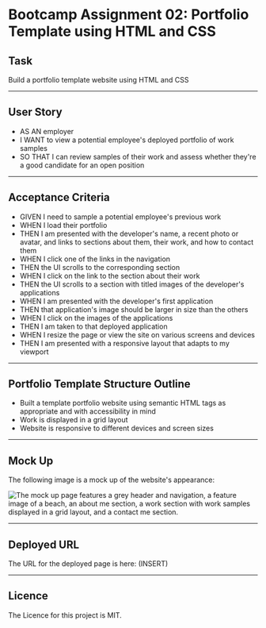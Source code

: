 # Bootcamp Assignment 02: Portfolio Template using HTML and CSS

## Task

Build a portfolio template website using HTML and CSS

---

## User Story

* AS AN employer
* I WANT to view a potential employee's deployed portfolio of work samples
* SO THAT I can review samples of their work and assess whether they're a good candidate for an open position


---

## Acceptance Criteria

* GIVEN I need to sample a potential employee's previous work
* WHEN I load their portfolio
* THEN I am presented with the developer's name, a recent photo or avatar, and links to sections about them, their work, and how to contact them
* WHEN I click one of the links in the navigation
* THEN the UI scrolls to the corresponding section
* WHEN I click on the link to the section about their work
* THEN the UI scrolls to a section with titled images of the developer's applications
* WHEN I am presented with the developer's first application
* THEN that application's image should be larger in size than the others
* WHEN I click on the images of the applications
* THEN I am taken to that deployed application
* WHEN I resize the page or view the site on various screens and devices
* THEN I am presented with a responsive layout that adapts to my viewport


---

## Portfolio Template Structure Outline

* Built a template portfolio website using semantic HTML tags as appropriate and with accessibility in mind
* Work is displayed in a grid layout
* Website is responsive to different devices and screen sizes

---

## Mock Up

The following image is a mock up of the website's appearance:

![The mock up page features a grey header and navigation, a feature image of a beach, an about me section, a work section with work samples displayed in a grid layout, and a contact me section.](assets/images/mockup.png)

---

## Deployed URL

The URL for the deployed page is here: (INSERT)

---

## Licence

The Licence for this project is MIT.